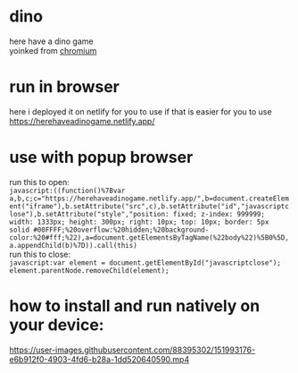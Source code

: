 # dino  
here have a dino game  
yoinked from [chromium](https://source.chromium.org/chromium/chromium/src/+/main:components/neterror/resources/offline.js;l=7?q=t-rex%20package:%5Echromium$&ss=chromium)
  
# run in browser
here i deployed it on netlify for you to use if that is easier for you to use  
https://herehaveadinogame.netlify.app/  

# use with popup browser  
run this to open:  
```javascript:((function()%7Bvar a,b,c;c="https://herehaveadinogame.netlify.app/",b=document.createElement("iframe"),b.setAttribute("src",c),b.setAttribute("id","javascriptclose"),b.setAttribute("style","position: fixed; z-index: 999999; width: 1333px; height: 300px; right: 10px; top: 10px; border: 5px solid #00FFFF;%20overflow:%20hidden;%20background-color:%20#fff;%22),a=document.getElementsByTagName(%22body%22)%5B0%5D,a.appendChild(b)%7D)).call(this)```  
run this to close:  
```javascript:var element = document.getElementById("javascriptclose"); element.parentNode.removeChild(element);```  
  
# how to install and run natively on your device:  

https://user-images.githubusercontent.com/88395302/151993176-e6b912f0-4903-4fd6-b28a-1dd520640590.mp4
